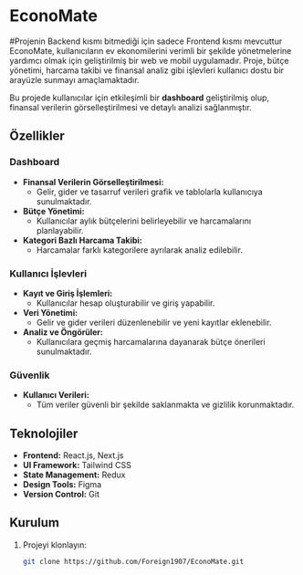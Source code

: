 # EconoMate
#Projenin Backend kısmı bitmediği için sadece Frontend kısmı mevcuttur
EconoMate, kullanıcıların ev ekonomilerini verimli bir şekilde yönetmelerine yardımcı olmak için geliştirilmiş bir web ve mobil uygulamadır. 
Proje, bütçe yönetimi, harcama takibi ve finansal analiz gibi işlevleri kullanıcı dostu bir arayüzle sunmayı amaçlamaktadır. 

Bu projede kullanıcılar için etkileşimli bir **dashboard** geliştirilmiş olup, finansal verilerin görselleştirilmesi ve detaylı analizi sağlanmıştır. 

## Özellikler

### Dashboard
- **Finansal Verilerin Görselleştirilmesi:**  
  - Gelir, gider ve tasarruf verileri grafik ve tablolarla kullanıcıya sunulmaktadır.  
- **Bütçe Yönetimi:**  
  - Kullanıcılar aylık bütçelerini belirleyebilir ve harcamalarını planlayabilir.  
- **Kategori Bazlı Harcama Takibi:**  
  - Harcamalar farklı kategorilere ayrılarak analiz edilebilir.  

### Kullanıcı İşlevleri
- **Kayıt ve Giriş İşlemleri:**  
  - Kullanıcılar hesap oluşturabilir ve giriş yapabilir.  
- **Veri Yönetimi:**  
  - Gelir ve gider verileri düzenlenebilir ve yeni kayıtlar eklenebilir.  
- **Analiz ve Öngörüler:**  
  - Kullanıcılara geçmiş harcamalarına dayanarak bütçe önerileri sunulmaktadır.  

### Güvenlik
- **Kullanıcı Verileri:**  
  - Tüm veriler güvenli bir şekilde saklanmakta ve gizlilik korunmaktadır.  

## Teknolojiler
- **Frontend:** React.js, Next.js  
- **UI Framework:** Tailwind CSS  
- **State Management:** Redux  
- **Design Tools:** Figma  
- **Version Control:** Git  

## Kurulum
1. Projeyi klonlayın:
   ```bash
   git clone https://github.com/Foreign1907/EconoMate.git
